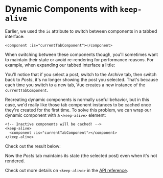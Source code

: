 # Dynamic Components with `keep-alive`

Earlier, we used the `is` attribute to switch between components in a tabbed interface:

```vue-html
<component :is="currentTabComponent"></component>
```

When switching between these components though, you'll sometimes want to maintain their state or avoid re-rendering for performance reasons. For example, when expanding our tabbed interface a little:

<!-- <common-codepen-snippet title="Dynamic components: without keep-alive" slug="jOPjZOe" tab="html,result" /> -->

You'll notice that if you select a post, switch to the _Archive_ tab, then switch back to _Posts_, it's no longer showing the post you selected. That's because each time you switch to a new tab, Vue creates a new instance of the `currentTabComponent`.

Recreating dynamic components is normally useful behavior, but in this case, we'd really like those tab component instances to be cached once they're created for the first time. To solve this problem, we can wrap our dynamic component with a `<keep-alive>` element:

```vue-html
<!-- Inactive components will be cached! -->
<keep-alive>
  <component :is="currentTabComponent"></component>
</keep-alive>
```

Check out the result below:

<!-- <common-codepen-snippet title="Dynamic components: with keep-alive" slug="VwLJQvP" tab="html,result" /> -->

Now the _Posts_ tab maintains its state (the selected post) even when it's not rendered.

Check out more details on `<keep-alive>` in the [API reference](/api/built-in-components.html#keep-alive).
